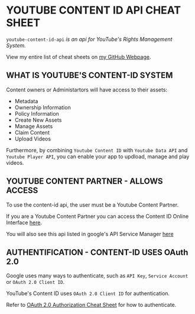 # YOUTUBE CONTENT ID API CHEAT SHEET

`youtube-content-id-api` _is an api for YouTube's Rights Management System._

View my entire list of cheat sheets on
[my GitHub Webpage](https://jeffdecola.github.io/my-cheat-sheets/).

## WHAT IS YOUTUBE'S CONTENT-ID SYSTEM

Content owners or Administartors will have access to their assets:

* Metadata
* Ownership Information
* Policy Information
* Create New Assets
* Manage Assets
* Claim Content
* Upload Videos

Furthermore, by combining `Youtube Content ID` with `Youtube Data API`
and `Youtube Player API`, you can enable your app to updload, manage and play videos.

## YOUTUBE CONTENT PARTNER - ALLOWS ACCESS

To use the content-id api, the user must be a Youtube Content Partner.

If you are a Youtube Content Partner you can access the
Content ID Online Interface [here](https://www.youtube.com/content_id?o=U).

You will also see this api listed in google's API Service Manager
[here](https://console.developers.google.com/apis/dashboard)

## AUTHENTIFICATION - CONTENT-ID USES OAuth 2.0

Google uses many ways to authenticate, such as `API Key`,  `Service Account` or
`OAuth 2.0 Client ID`.

YouTube's Content ID uses `OAuth 2.0 Client ID` for authentication.

Refer to [OAuth 2.0 Authorization Cheat Sheet](https://github.com/JeffDeCola/my-cheat-sheets/tree/master/OAuth-2.0-authorization-cheat-sheet)
for how to authenticate.

